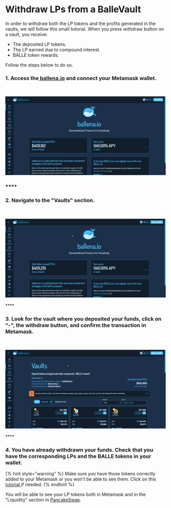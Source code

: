 # Withdraw LPs from a BalleVault

In order to withdraw both the LP tokens and the profits generated in the vaults, we will follow this small tutorial. When you press withdraw button on a vault, you receive:

* The deposited LP tokens.
* The LP earned due to compound interest.
* BALLE token rewards.

Follow the steps below to do so.



### **1. Access the**[ **ballena.io**](https://app.ballena.io/) **and connect your Metamask wallet.**

**‌**

![](../../../../.gitbook/assets/connect-wallet%20%281%29.gif)

### \*\*\*\*

### **2. Navigate to the "Vaults" section.**

**‌**

![](../../../../.gitbook/assets/navigate-to-vaults%20%281%29.gif)

\*\*\*\*

### **3. Look for the vault where you deposited your funds, click on "-", the withdraw button, and confirm the transaction in Metamask.**

**‌**

![](../../../../.gitbook/assets/withdraw-lp.gif)

\*\*\*\*

### **4. You have already withdrawn your funds. Check that you have the corresponding LPs and the BALLE tokens in your wallet.**

{% hint style="warning" %}
Make sure you have those tokens correctly added to your Metamask or you won't be able to see them. Click on this [tutorial ](../metamask/how-to-add-a-custom-token-to-metamask.md)if needed.
{% endhint %}

You will be able to see your LP tokens both in Metamask and in the "Liquidity" section in [PancakeSwap](https://pancakeswap.finance/).





